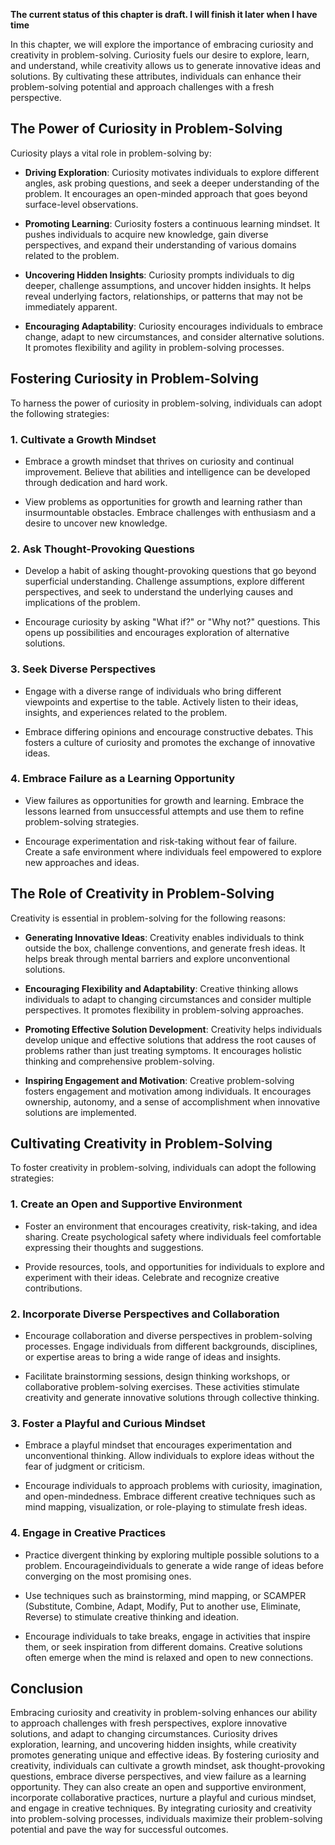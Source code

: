 **The current status of this chapter is draft. I will finish it later when I have time**

In this chapter, we will explore the importance of embracing curiosity and creativity in problem-solving. Curiosity fuels our desire to explore, learn, and understand, while creativity allows us to generate innovative ideas and solutions. By cultivating these attributes, individuals can enhance their problem-solving potential and approach challenges with a fresh perspective.

The Power of Curiosity in Problem-Solving
-----------------------------------------

Curiosity plays a vital role in problem-solving by:

* **Driving Exploration**: Curiosity motivates individuals to explore different angles, ask probing questions, and seek a deeper understanding of the problem. It encourages an open-minded approach that goes beyond surface-level observations.

* **Promoting Learning**: Curiosity fosters a continuous learning mindset. It pushes individuals to acquire new knowledge, gain diverse perspectives, and expand their understanding of various domains related to the problem.

* **Uncovering Hidden Insights**: Curiosity prompts individuals to dig deeper, challenge assumptions, and uncover hidden insights. It helps reveal underlying factors, relationships, or patterns that may not be immediately apparent.

* **Encouraging Adaptability**: Curiosity encourages individuals to embrace change, adapt to new circumstances, and consider alternative solutions. It promotes flexibility and agility in problem-solving processes.

Fostering Curiosity in Problem-Solving
--------------------------------------

To harness the power of curiosity in problem-solving, individuals can adopt the following strategies:

### 1. Cultivate a Growth Mindset

* Embrace a growth mindset that thrives on curiosity and continual improvement. Believe that abilities and intelligence can be developed through dedication and hard work.

* View problems as opportunities for growth and learning rather than insurmountable obstacles. Embrace challenges with enthusiasm and a desire to uncover new knowledge.

### 2. Ask Thought-Provoking Questions

* Develop a habit of asking thought-provoking questions that go beyond superficial understanding. Challenge assumptions, explore different perspectives, and seek to understand the underlying causes and implications of the problem.

* Encourage curiosity by asking "What if?" or "Why not?" questions. This opens up possibilities and encourages exploration of alternative solutions.

### 3. Seek Diverse Perspectives

* Engage with a diverse range of individuals who bring different viewpoints and expertise to the table. Actively listen to their ideas, insights, and experiences related to the problem.

* Embrace differing opinions and encourage constructive debates. This fosters a culture of curiosity and promotes the exchange of innovative ideas.

### 4. Embrace Failure as a Learning Opportunity

* View failures as opportunities for growth and learning. Embrace the lessons learned from unsuccessful attempts and use them to refine problem-solving strategies.

* Encourage experimentation and risk-taking without fear of failure. Create a safe environment where individuals feel empowered to explore new approaches and ideas.

The Role of Creativity in Problem-Solving
-----------------------------------------

Creativity is essential in problem-solving for the following reasons:

* **Generating Innovative Ideas**: Creativity enables individuals to think outside the box, challenge conventions, and generate fresh ideas. It helps break through mental barriers and explore unconventional solutions.

* **Encouraging Flexibility and Adaptability**: Creative thinking allows individuals to adapt to changing circumstances and consider multiple perspectives. It promotes flexibility in problem-solving approaches.

* **Promoting Effective Solution Development**: Creativity helps individuals develop unique and effective solutions that address the root causes of problems rather than just treating symptoms. It encourages holistic thinking and comprehensive problem-solving.

* **Inspiring Engagement and Motivation**: Creative problem-solving fosters engagement and motivation among individuals. It encourages ownership, autonomy, and a sense of accomplishment when innovative solutions are implemented.

Cultivating Creativity in Problem-Solving
-----------------------------------------

To foster creativity in problem-solving, individuals can adopt the following strategies:

### 1. Create an Open and Supportive Environment

* Foster an environment that encourages creativity, risk-taking, and idea sharing. Create psychological safety where individuals feel comfortable expressing their thoughts and suggestions.

* Provide resources, tools, and opportunities for individuals to explore and experiment with their ideas. Celebrate and recognize creative contributions.

### 2. Incorporate Diverse Perspectives and Collaboration

* Encourage collaboration and diverse perspectives in problem-solving processes. Engage individuals from different backgrounds, disciplines, or expertise areas to bring a wide range of ideas and insights.

* Facilitate brainstorming sessions, design thinking workshops, or collaborative problem-solving exercises. These activities stimulate creativity and generate innovative solutions through collective thinking.

### 3. Foster a Playful and Curious Mindset

* Embrace a playful mindset that encourages experimentation and unconventional thinking. Allow individuals to explore ideas without the fear of judgment or criticism.

* Encourage individuals to approach problems with curiosity, imagination, and open-mindedness. Embrace different creative techniques such as mind mapping, visualization, or role-playing to stimulate fresh ideas.

### 4. Engage in Creative Practices

* Practice divergent thinking by exploring multiple possible solutions to a problem. Encourageindividuals to generate a wide range of ideas before converging on the most promising ones.

* Use techniques such as brainstorming, mind mapping, or SCAMPER (Substitute, Combine, Adapt, Modify, Put to another use, Eliminate, Reverse) to stimulate creative thinking and ideation.

* Encourage individuals to take breaks, engage in activities that inspire them, or seek inspiration from different domains. Creative solutions often emerge when the mind is relaxed and open to new connections.

Conclusion
----------

Embracing curiosity and creativity in problem-solving enhances our ability to approach challenges with fresh perspectives, explore innovative solutions, and adapt to changing circumstances. Curiosity drives exploration, learning, and uncovering hidden insights, while creativity promotes generating unique and effective ideas. By fostering curiosity and creativity, individuals can cultivate a growth mindset, ask thought-provoking questions, embrace diverse perspectives, and view failure as a learning opportunity. They can also create an open and supportive environment, incorporate collaborative practices, nurture a playful and curious mindset, and engage in creative techniques. By integrating curiosity and creativity into problem-solving processes, individuals maximize their problem-solving potential and pave the way for successful outcomes.
